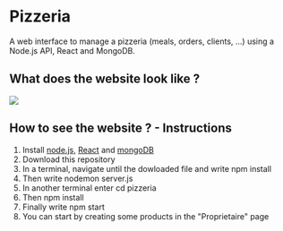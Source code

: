 # Pizzeria
A web interface to manage a pizzeria (meals, orders, clients, ...) using a Node.js API, React and MongoDB.

## What does the website look like ?
![](https://github.com/SimonGuilbert/Pizzeria/images/home.png)

## How to see the website ? - Instructions
1. Install [node.js](https://nodejs.org/en/download/), [React](https://www.tutorialspoint.com/reactjs/reactjs_environment_setup.htm) and [mongoDB](https://docs.mongodb.com/manual/installation/)
1. Download this repository
1. In a terminal, navigate until the dowloaded file and write npm install
1. Then write nodemon server.js
1. In another terminal enter cd pizzeria
1. Then npm install
1. Finally write npm start
1. You can start by creating some products in the "Proprietaire" page

